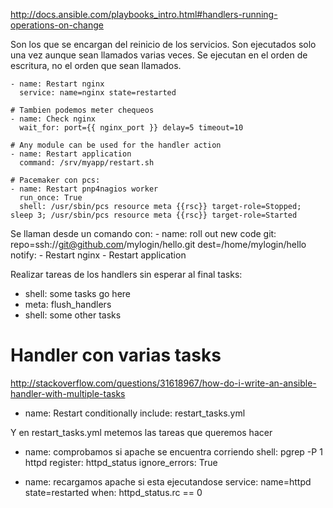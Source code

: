 http://docs.ansible.com/playbooks_intro.html#handlers-running-operations-on-change

Son los que se encargan del reinicio de los servicios.
Son ejecutados solo una vez aunque sean llamados varias veces.
Se ejecutan en el orden de escritura, no el orden que sean llamados.

    - name: Restart nginx
      service: name=nginx state=restarted

    # Tambien podemos meter chequeos
    - name: Check nginx
      wait_for: port={{ nginx_port }} delay=5 timeout=10

    # Any module can be used for the handler action
    - name: Restart application
      command: /srv/myapp/restart.sh

    # Pacemaker con pcs:
    - name: Restart pnp4nagios worker
      run_once: True
      shell: /usr/sbin/pcs resource meta {{rsc}} target-role=Stopped; sleep 3; /usr/sbin/pcs resource meta {{rsc}} target-role=Started



Se llaman desde un comando con:
    - name: roll out new code
      git: repo=ssh://git@github.com/mylogin/hello.git dest=/home/mylogin/hello
      notify:
        - Restart nginx
        - Restart application

Realizar tareas de los handlers sin esperar al final
tasks:
   - shell: some tasks go here
   - meta: flush_handlers
   - shell: some other tasks



# Handler con varias tasks
http://stackoverflow.com/questions/31618967/how-do-i-write-an-ansible-handler-with-multiple-tasks

- name: Restart conditionally
  include: restart_tasks.yml

Y en restart_tasks.yml metemos las tareas que queremos hacer


- name: comprobamos si apache se encuentra corriendo
  shell: pgrep -P 1 httpd
  register: httpd_status
  ignore_errors: True 

- name: recargamos apache si esta ejecutandose
  service: name=httpd state=restarted
  when: httpd_status.rc == 0

